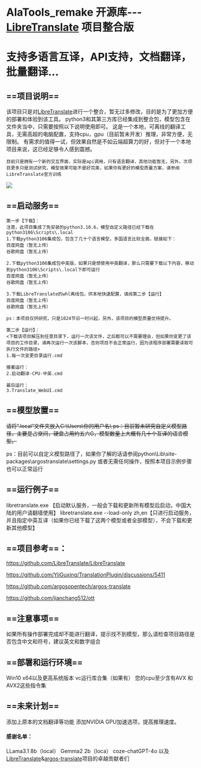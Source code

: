# AlaTools_remake 开源库--- [LibreTranslate](file:LibreTranslate) 项目整合版
# 支持多语言互译，API支持，文档翻译，批量翻译...

## ==项目说明==
该项目只是对[LibreTranslate](https://github.com/LibreTranslate/LibreTranslate)进行一个整合，暂无过多修改，目的是为了更加方便的部署和体验到该工具。
python3和其第三方库已经集成到整合包，模型包含在文件夹当中，只需要按照以下说明使用即可。
这是一个本地，可离线的翻译工具，无需高超的电脑配置，支持cpu，gpu（目前暂未开发）推理，非常方便，无限制。
有需求的值得一试，但效果自然是不如云端超算力的好，但对于一个本地项目来说，这已经足够令人感到震撼。



``目前只是拥有一个新的交互界面，实际是api调用，只有语言翻译，其他功能暂无，另外，次项目更多只是测试研究，模型效果可能不是好完美，如果你有更好的模型质量方案，请参阅LibreTranslate官方训练``

![](https://i.postimg.cc/FsDbrrXz/image.png)

## ==启动服务==



```
第一步【下载】：
注意，此项目集成了免安装的python3.10.6，模型自定义路径已经下载在python3106\Scripts\.local
1.下载python3106集成包，包含了几十个语言模型，多国语言比较全面，链接如下：
百度网盘（暂无上传）
谷歌网盘（暂无上传）

2.下载python3106集成包中英版，如果只是想使用中英翻译，那么只需要下载以下内容，移动到python3106\Scripts\.local下即可运行
百度网盘（暂无上传）
谷歌网盘（暂无上传）

3.下载LibreTranslate的whl离线包，供本地快速配置，请阅第二步【运行】
百度网盘（暂无上传）
谷歌网盘（暂无上传）

ps：本项目仅供研究，只是1024节日一时兴起，另外，该项目的模型质量优待提升。

第二步【运行】：
<下载该项目解压到任意目录下，运行一次该文件，之后都可以不需要理会，但如果你变更了该项目的工作目录，请再次运行一次该脚本，否则项目不会正常运行，因为该程序部署需要读取可执行文件的路径>
1.每一次变更目录运行.cmd

接着运行：
2.启动翻译-CPU-中英.cmd

最后运行：
3.Translate_WebUI.cmd
```

## ==模型放置==

~~请将“.local”文件夹放入C:\Users\你的用户名\ 
ps：目前暂未研究自定义模型路径，主要是占空间，硬盘占用约五六G，模型数量上大概有几十个互译的语言模型。~~

ps：目前可以自定义模型路径了，如果你了解的话请参阅python\Lib\site-packages\argostranslate\settings.py
或者无需任何操作，按照本项目示例步骤也可以正常运行

## ==运行例子==
libretranslate.exe 【启动默认服务，一般会下载和更新所有模型后启动，中国大陆的用户请翻墙使用】
libretranslate.exe --load-only zh,en【只进行启动服务，并且指定中英互译（如果你已经下载了这两个模型或者全部模型），不会下载和更新其他模型】

## ==项目参考==：
https://github.com/LibreTranslate/LibreTranslate

https://github.com/YiiGuxing/TranslationPlugin/discussions/5411

https://github.com/argosopentech/argos-translate

https://github.com/jianchang512/ott

## ==注意事项==

如果所有操作部署完成却不能进行翻译，提示找不到模型，那么请检查项目路径是否包含中文和符号，建议英文和数字组合

## ==部署和运行环境==
Win10 x64以及更高系统版本
vc运行库合集（如果有）
您的cpu至少含有AVX 和 AVX2这些指令集

## ==未来计划==
添加上原本的文档翻译等功能
添加NVIDIA GPU加速选项，提高推理速度。

#### 感谢名单：
LLama3.1 8b（local）
Gemma2 2b（loca）
coze-chatGPT-4o
以及[LibreTranslate](https://github.com/LibreTranslate/LibreTranslate)&[argos-translate](https://github.com/argosopentech/argos-translate)项目的卓越贡献者们
